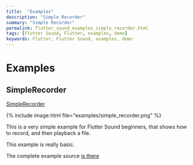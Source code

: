 ```yaml
---
title:  "Examples"
description: "Simple Recorder"
summary: "Simple Recorder"
permalink: flutter_sound_examples_simple_recorder.html
tags: [Flutter Sound, Flutter, examples, demo]
keywords: Flutter, Flutter Sound, examples, demo
---
```

# Examples

## SimpleRecorder

[SimpleRecorder](https://github.com/canardoux/tau/blob/master/flutter_sound/example/lib/simple_recorder/simple_recorder.dart)

{% include image.html file="examples/simple_recorder.png" %}

This is a very simple example for Flutter Sound beginners, that shows how to record, and then playback a file.

This example is really basic.

The complete example source [is there](https://github.com/canardoux/tau/blob/master/flutter_sound/example/lib/simple_recorder/simple_recorder.dart)
